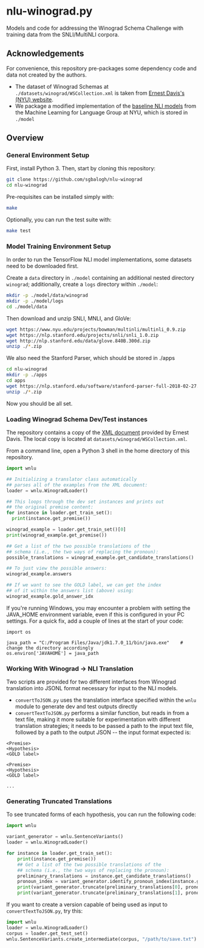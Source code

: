 # nlu-winograd.py
Models and code for addressing the Winograd Schema Challenge with training data from the SNLI/MultiNLI corpora.

## Acknowledgements

For convenience, this repository pre-packages some dependency code and data not created by the authors.

- The dataset of Winograd Schemas at `./datasets/winograd/WSCollection.xml` is taken from [Ernest Davis's (NYU) website](https://cs.nyu.edu/faculty/davise/papers/WinogradSchemas/WS.html).
- We package a modified implementation of the [baseline NLI models](https://github.com/nyu-mll/multiNLI) from the Machine Learning for Language Group at NYU, which is stored in `./model`


## Overview

### General Environment Setup

First, install Python 3. Then, start by cloning this repository:

```bash
git clone https://github.com/sgbalogh/nlu-winograd
cd nlu-winograd
```

Pre-requisites can be installed simply with:

```bash
make
```

Optionally, you can run the test suite with:
```bash
make test
```

### Model Training Environment Setup

In order to run the TensorFlow NLI model implementations, some datasets need to be downloaded first.

Create a `data` directory in `./model` containing an additional nested directory `winograd`; additionally, create a `logs` directory within `./model`:

```bash
mkdir -p ./model/data/winograd
mkdir -p ./model/logs
cd ./model/data
```

Then download and unzip SNLI, MNLI, and GloVe:
```bash
wget https://www.nyu.edu/projects/bowman/multinli/multinli_0.9.zip
wget https://nlp.stanford.edu/projects/snli/snli_1.0.zip
wget http://nlp.stanford.edu/data/glove.840B.300d.zip
unzip ./*.zip
```

We also need the Stanford Parser, which should be stored in ./apps

```bash
cd nlu-winograd
mkdir -p ./apps
cd apps
wget https://nlp.stanford.edu/software/stanford-parser-full-2018-02-27.zip
unzip ./*.zip
```

Now you should be all set.

### Loading Winograd Schema Dev/Test instances

The repository contains a copy of the [XML document](https://cs.nyu.edu/faculty/davise/papers/WinogradSchemas/WSCollection.xml) provided by Ernest Davis. The local copy is located at `datasets/winograd/WSCollection.xml`.

From a command line, open a Python 3 shell in the home directory of this repository.

```python
import wnlu

## Initializing a translator class automatically
## parses all of the examples from the XML document:
loader = wnlu.WinogradLoader()

## This loops through the dev set instances and prints out
## the original premise content:
for instance in loader.get_train_set():
  print(instance.get_premise())

winograd_example = loader.get_train_set()[0]
print(winograd_example.get_premise())

## Get a list of the two possible translations of the
## schema (i.e., the two ways of replacing the pronoun):
possible_translations = winograd_example.get_candidate_translations()

## To just view the possible answers:
winograd_example.answers

## If we want to see the GOLD label, we can get the index
## of it within the answers list (above) using:
winograd_example.gold_answer_idx
```

If you're running Windows, you may encounter a problem with setting the JAVA_HOME environment variable, even if this is configured in your PC settings. For a quick fix, add a couple of lines at the start of your code:
```
import os

java_path = "C:/Program Files/Java/jdk1.7.0_11/bin/java.exe" 	# change the directory accordingly
os.environ['JAVAHOME'] = java_path

```

### Working With Winograd -> NLI Translation

Two scripts are provided for two different interfaces from Winograd translation into JSONL format necessary for input to the NLI models.

- `convertToJSON.py` uses the translation interface specified within the `wnlu` module to generate dev and test outputs directly
- `convertTextToJSON.py` performs a similar function, but reads in from a text file, making it more suitable for experimentation with different translation strategies; it needs to be passed a path to the input text file, followed by a path to the output JSON -- the input format expected is:

```
<Premise>
<Hypothesis>
<GOLD label>

<Premise>
<Hypothesis>
<GOLD label>

...
```

### Generating Truncated Translations

To see truncated forms of each hypothesis, you can run the following code:

```python
import wnlu

variant_generator = wnlu.SentenceVariants()
loader = wnlu.WinogradLoader()

for instance in loader.get_train_set():
	print(instance.get_premise())
	## Get a list of the two possible translations of the
	## schema (i.e., the two ways of replacing the pronoun):
	preliminary_translations = instance.get_candidate_translations()
	pronoun_index = variant_generator.identify_pronoun_index(instance.get_premise(), preliminary_translations[0])
	print(variant_generator.truncate(preliminary_translations[0], pronoun_index[0]))
	print(variant_generator.truncate(preliminary_translations[1], pronoun_index[0]))
  ```
  
If you want to create a version capable of being used as input to `convertTextToJSON.py`, try this:

```python
import wnlu
loader = wnlu.WinogradLoader()
corpus = loader.get_test_set()
wnlu.SentenceVariants.create_intermediate(corpus, "/path/to/save.txt")

```
